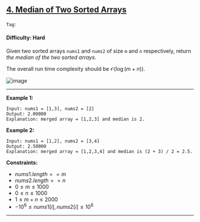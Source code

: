## [4. Median of Two Sorted Arrays](https://leetcode.com/problems/median-of-two-sorted-arrays)

```Tag```:

#### Difficulty: Hard

Given two sorted arrays ```nums1``` and ```nums2``` of size ```m``` and ```n``` respectively, return _the median of the two sorted arrays_.

The overall run time complexity should be $\mathcal{O}(\log (m+n))$.

![image](https://github.com/quananhle/Python/assets/35042430/80128db9-2cb7-4c23-a970-8359c558ea54)

---

__Example 1:__
```
Input: nums1 = [1,3], nums2 = [2]
Output: 2.00000
Explanation: merged array = [1,2,3] and median is 2.
```

__Example 2:__
```
Input: nums1 = [1,2], nums2 = [3,4]
Output: 2.50000
Explanation: merged array = [1,2,3,4] and median is (2 + 3) / 2 = 2.5.
```

__Constraints:__

- $nums1.length == m$
- $nums2.length == n$
- $0 \le m \le 1000$
- $0 \le n \le 1000$
- $1 \le m + n \le 2000$
- $-10^{6} \le nums1[i], nums2[i] \le 10^{6}$

---
